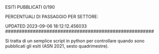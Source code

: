 ESITI PUBBLICATI 0/190 

PERCENTUALI DI PASSAGGIO PER SETTORE:

UPDATED 2023-09-06 18:12:12.456033
###################################################### 

Si tratta di un semplice script in python per controllare quando sono pubblicati gli esiti (ASN 2021, sesto quadrimestre).


